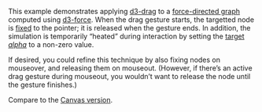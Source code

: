 This example demonstrates applying [d3-drag](https://github.com/d3/d3-drag) to a [force-directed graph](/mbostock/f584aa36df54c451c94a9d0798caed35) computed using [d3-force](https://github.com/d3/d3-force). When the drag gesture starts, the targetted node is [fixed](https://github.com/d3/d3-force#simulation_fix) to the pointer; it is released when the gesture ends. In addition, the simulation is temporarily “heated” during interaction by setting the [target *alpha*](https://github.com/d3/d3-force#simulation_alphaTarget) to a non-zero value.

If desired, you could refine this technique by also fixing nodes on mouseover, and releasing them on mouseout. (However, if there’s an active drag gesture during mouseout, you wouldn’t want to release the node until the gesture finishes.)

Compare to the [Canvas version](/mbostock/ad70335eeef6d167bc36fd3c04378048).
